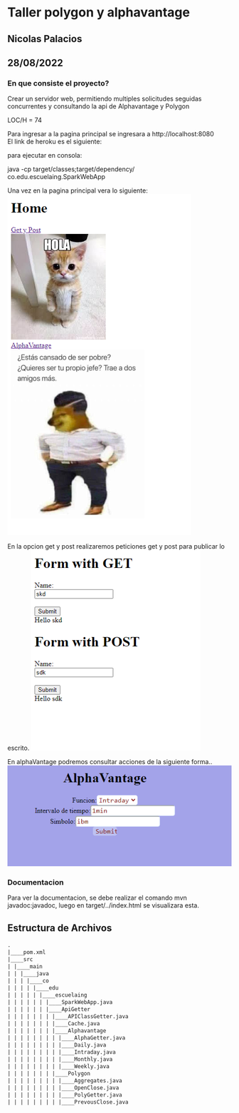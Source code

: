 # Taller polygon y alphavantage

## Nicolas Palacios

## 28/08/2022

### En que consiste el proyecto?

Crear un servidor web, permitiendo multiples solicitudes seguidas concurrentes y consultando la api de Alphavantage y Polygon

LOC/H = 74

Para ingresar a la pagina principal se ingresara a http://localhost:8080  
El link de heroku es el siguiente:

para ejecutar en consola:

java -cp target/classes;target/dependency/ co.edu.escuelaing.SparkWebApp

Una vez en la pagina principal vera lo siguiente:  
<img src="imagen/imagen.png">

En la opcion get y post realizaremos peticiones get y post para publicar lo escrito.
<img src="imagen/imagen2.png">

En alphaVantage podremos consultar acciones de la siguiente forma..
<img src="imagen/imagen3.png">

### Documentacion

Para ver la documentacion, se debe realizar el comando mvn javadoc:javadoc, luego en target/../index.html se visualizara esta.

## Estructura de Archivos

    .
    |____pom.xml
    |____src
    | |____main
    | | |____java
    | | | |____co
    | | | | |____edu
    | | | | | |____escuelaing
    | | | | | | |____SparkWebApp.java
    | | | | | | |____ApiGetter
    | | | | | | | |____APIClassGetter.java
    | | | | | | | |____Cache.java
    | | | | | | | |____Alphavantage
    | | | | | | | | |____AlphaGetter.java
    | | | | | | | | |____Daily.java
    | | | | | | | | |____Intraday.java
    | | | | | | | | |____Monthly.java
    | | | | | | | | |____Weekly.java
    | | | | | | | |____Polygon
    | | | | | | | | |____Aggregates.java
    | | | | | | | | |____OpenClose.java
    | | | | | | | | |____PolyGetter.java
    | | | | | | | | |____PrevousClose.java
